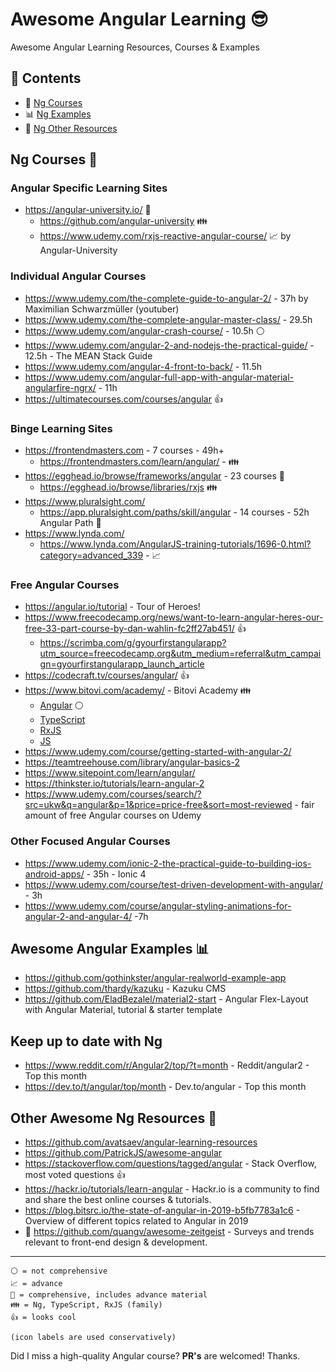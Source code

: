 # Awesome Angular Learning 😎

Awesome Angular Learning Resources, Courses & Examples

## 📖 Contents

- 📕 [Ng Courses](#ng-courses-)
- 📊 [Ng Examples](#awesome-angular-examples-)
- 🔗 [Ng Other Resources](#other-awesome-ng-resources-)

## Ng Courses 📕

### Angular Specific Learning Sites

- https://angular-university.io/ 🧠
  - https://github.com/angular-university 👪
  - https://www.udemy.com/rxjs-reactive-angular-course/ 📈 by Angular-University

### Individual Angular Courses

- https://www.udemy.com/the-complete-guide-to-angular-2/ - 37h by Maximilian Schwarzmüller (youtuber)
- https://www.udemy.com/the-complete-angular-master-class/ - 29.5h
- https://www.udemy.com/angular-crash-course/ - 10.5h ⚪
- https://www.udemy.com/angular-2-and-nodejs-the-practical-guide/ - 12.5h - The MEAN Stack Guide
- https://www.udemy.com/angular-4-front-to-back/ - 11.5h
- https://www.udemy.com/angular-full-app-with-angular-material-angularfire-ngrx/ - 11h
- https://ultimatecourses.com/courses/angular 👍

### Binge Learning Sites

- https://frontendmasters.com - 7 courses - 49h+
  - https://frontendmasters.com/learn/angular/ - 👪
- https://egghead.io/browse/frameworks/angular - 23 courses 🧠
  - https://egghead.io/browse/libraries/rxjs 👪
- https://www.pluralsight.com/
  - https://app.pluralsight.com/paths/skill/angular - 14 courses - 52h Angular Path 🧠
- https://www.lynda.com/
  - https://www.lynda.com/AngularJS-training-tutorials/1696-0.html?category=advanced_339 - 📈

### Free Angular Courses

- https://angular.io/tutorial - Tour of Heroes!
- https://www.freecodecamp.org/news/want-to-learn-angular-heres-our-free-33-part-course-by-dan-wahlin-fc2ff27ab451/ 👍
  - https://scrimba.com/g/gyourfirstangularapp?utm_source=freecodecamp.org&utm_medium=referral&utm_campaign=gyourfirstangularapp_launch_article
- https://codecraft.tv/courses/angular/ 👍
- https://www.bitovi.com/academy/ - Bitovi Academy 👪
  - [Angular](https://www.bitovi.com/academy/learn-angular.html) ⚪
  - [TypeScript](https://www.bitovi.com/academy/learn-typescript.html)
  - [RxJS](https://www.bitovi.com/academy/learn-rxjs.html)
  - [JS](https://www.bitovi.com/academy/learn-advanced-javascript.html)
- https://www.udemy.com/course/getting-started-with-angular-2/
- https://teamtreehouse.com/library/angular-basics-2
- https://www.sitepoint.com/learn/angular/
- https://thinkster.io/tutorials/learn-angular-2
- https://www.udemy.com/courses/search/?src=ukw&q=angular&p=1&price=price-free&sort=most-reviewed - fair amount of free Angular courses on Udemy

### Other Focused Angular Courses 

- https://www.udemy.com/ionic-2-the-practical-guide-to-building-ios-android-apps/ - 35h - Ionic 4
- https://www.udemy.com/course/test-driven-development-with-angular/ - 3h
- https://www.udemy.com/course/angular-styling-animations-for-angular-2-and-angular-4/ -7h


## Awesome Angular Examples 📊

- https://github.com/gothinkster/angular-realworld-example-app
- https://github.com/thardy/kazuku - Kazuku CMS
- https://github.com/EladBezalel/material2-start - Angular Flex-Layout with Angular Material, tutorial & starter template

## Keep up to date with Ng

- https://www.reddit.com/r/Angular2/top/?t=month - Reddit/angular2 - Top this month
- https://dev.to/t/angular/top/month - Dev.to/angular - Top this month


## Other Awesome Ng Resources 🔗

- https://github.com/avatsaev/angular-learning-resources
- https://github.com/PatrickJS/awesome-angular
- https://stackoverflow.com/questions/tagged/angular - Stack Overflow, most voted questions 👍
- https://hackr.io/tutorials/learn-angular - Hackr.io is a community to find and share the best online courses & tutorials.
- https://blog.bitsrc.io/the-state-of-angular-in-2019-b5fb7783a1c6 - Overview of different topics related to Angular in 2019
- 🔮 https://github.com/quangv/awesome-zeitgeist - Surveys and trends relevant to front-end design & development.




----
```
⚪ = not comprehensive
📈 = advance
🧠 = comprehensive, includes advance material
👪 = Ng, TypeScript, RxJS (family)
👍 = looks cool

(icon labels are used conservatively)
```

Did I miss a high-quality Angular course? **PR's** are welcomed! Thanks.
